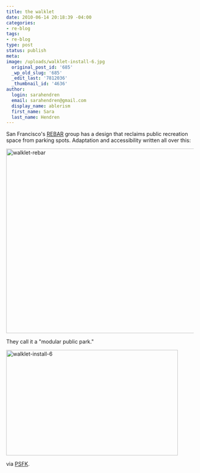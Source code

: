 ```yaml
---
title: the walklet
date: 2010-06-14 20:18:39 -04:00
categories:
- re-blog
tags:
- re-blog
type: post
status: publish
meta:
image: /uploads/walklet-install-6.jpg
  original_post_id: '685'
  _wp_old_slug: '685'
  _edit_last: '7812036'
  _thumbnail_id: '4636'
author:
  login: sarahendren
  email: sarahendren@gmail.com
  display_name: ablerism
  first_name: Sara
  last_name: Hendren
---
```


<p>San Francisco's <a href="http://www.rebargroup.org/projects/walklet/">REBAR</a> group has a design that reclaims public recreation space from parking spots. Adaptation and accessibility written all over this:</p>
<p><a href="http://ablersite.files.wordpress.com/2010/06/walklet-rebar.jpg"><img class="alignnone size-full wp-image-4634" alt="walklet-rebar" src="{{ site.baseurl }}/uploads/walklet-rebar.jpg" width="610" height="495" /></a></p>
<p>They call it a "modular public park."</p>
<p><a href="http://ablersite.files.wordpress.com/2010/06/walklet-install-6.jpg"><img class="alignnone size-full wp-image-4636" alt="walklet-install-6" src="{{ site.baseurl }}/uploads/walklet-install-6.jpg" width="461" height="283" /></a></p>
<p>via <a href="http://www.psfk.com/2010/05/walklet-creates-public-spaces-from-excess-roadways.html">PSFK</a>.</p>
